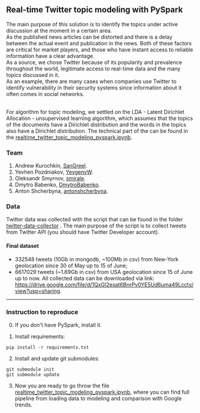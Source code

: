 ## Real-time Twitter topic modeling with PySpark
  The main purpose of this solution is to identify the topics under active discussion at the moment in a certain area.<br/>
  As the published news articles can be distorted and there is a delay between the actual event and publication in the news. Both of these factors are critical for market players, and those who have instant access to reliable information have a clear advantage.<br/>
  As a source, we chose Twitter because of its popularity and prevalence throughout the world, legitimate access to real-time data and the many topics discussed in it.<br/>
As an example, there are many cases when companies use Twitter to identify vulnerability in their security systems since information about it often comes in social networks.<br/><br/>

  For algorithm for topic modeling, we settled on the LDA - Latent Dirichlet Allocation - unsupervised learning algorithm, which assumes that the topics of the documents have a Dirichlet distribution and the words in the topics also have a Dirichlet distribution. The technical part of the can be found in the [realtime_twitter_topic_modeling_pyspark.ipynb](https://github.com/SanGreel/real-time-twitter-topic-modeling/blob/master/realtime_twitter_topic_modeling_pyspark.ipynb).

### Team
1. Andrew Kurochkin, [SanGreel](https://github.com/SanGreel).
2. Yevhen Pozdniakov, [YevgenyW](https://github.com/YevgenyW).
3. Oleksandr Smyrnov, [smirale](https://github.com/smirale).
4. Dmytro Babenko, [DmytroBabenko](https://github.com/DmytroBabenko).
5. Anton Shcherbyna, [antonshcherbyna](https://github.com/antonshcherbyna).

### Data
Twitter data was collected with the script that can be found in the folder [twitter-data-collector](https://github.com/SanGreel/real-time-twitter-topic-modeling/tree/master/twitter-data-collector) . The main purpose of the script is to collect tweets from Twitter API (you should have Twitter Developer account).

#### Final dataset
- 332548 tweets (10Gb in mongodb, ~100Mb in csv) from New-York geolocation since 30 of May up to 15 of June;
- 6617029 tweets (~1.69Gb in csv) from USA geolocation since 15 of June up to now.
All collected data can be downloaded via link: https://drive.google.com/file/d/1QxGI2esat6BnrPv0YE5Ud6uma49Lccty/view?usp=sharing.

---
### Instruction to reproduce
0. If you don't have PySpark, install it.

1. Install requirements:
```
pip install -r requirements.txt
```

2. Install and update git submodules:
```
git submodule init
git submodule update
```

3. Now you are ready to go throw the file [realtime_twitter_topic_modeling_pyspark.ipynb](https://github.com/SanGreel/real-time-twitter-topic-modeling/blob/master/realtime_twitter_topic_modeling_pyspark.ipynb), where you can find full pipeline from loading data to modeling and comparison with Google trends.

